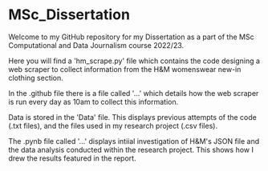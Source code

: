 # MSc_Dissertation

Welcome to my GitHub repository for my Dissertation as a part of the MSc Computational and Data Journalism course 2022/23. 

Here you will find a 'hm_scrape.py' file which contains the code designing a web scraper to collect information from the 
H&M womenswear new-in clothing section. 

In the .github file there is a file called '...' which details how the web scraper is run every day as 10am to collect this information. 

Data is stored in the 'Data' file. This displays previous attempts of the code (.txt files), and the files used in my research project 
(.csv files). 

The .pynb file called '...' displays intiial investigation of H&M's JSON file and the data analysis conducted within the research project. This shows how I drew the results featured in the report. 
